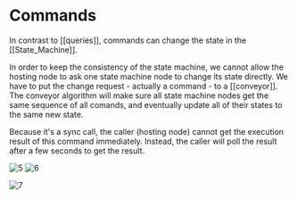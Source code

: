 # Commands
In contrast to [[queries]], commands can change the state in the [[State_Machine]]. 

In order to keep the consistency of the state machine, we cannot allow the hosting node to ask one state machine node to change its state directly. We have to put the change request - actually a command - to a [[conveyor]]. The conveyor algorithm will make sure all state machine nodes get the same sequence of all comands, and eventually update all of their states to the same new state.

Because it's a sync call, the caller (hosting node) cannot get the execution result of this command immediately. Instead, the caller will poll the result after a few seconds to get the result.

![5](https://user-images.githubusercontent.com/86096370/159343544-f349473c-19ba-4c51-a6cd-4442626eaa02.png)
![6](https://user-images.githubusercontent.com/86096370/159343552-d67709f1-f2cf-4651-8405-f0d9e6b41e4e.png)

![7](https://user-images.githubusercontent.com/86096370/159343554-53cd8bf5-eba3-40d8-889a-039766c39e9b.png)
